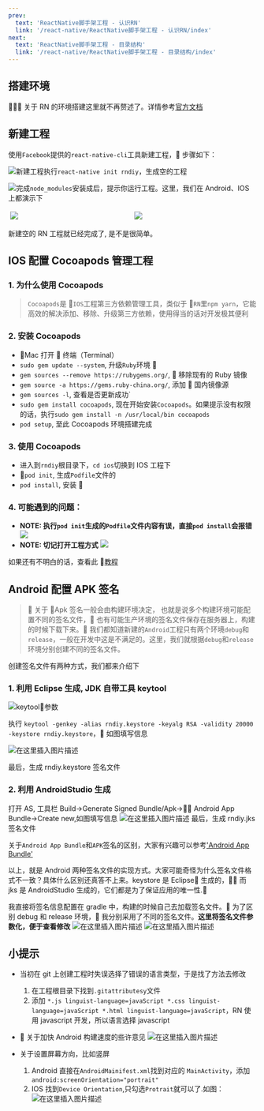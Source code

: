 ```yaml
---
prev: 
  text: 'ReactNative脚手架工程 - 认识RN'
  link: '/react-native/ReactNative脚手架工程 - 认识RN/index'
next: 
  text: 'ReactNative脚手架工程 - 目录结构'
  link: '/react-native/ReactNative脚手架工程 - 目录结构/index'
---
```

## 搭建环境

 关于 RN 的环境搭建这里就不再赘述了。详情参考[官方文档](https://reactnative.dev/docs/getting-started)

## 新建工程

使用`Facebook`提供的`react-native-cli`工具新建工程， 步骤如下：

![新建工程](93db238bd94930c2a4f9357a0b6b1a46.jpeg)执行`react-native init rndiy`，生成空的工程

![完成](11a715157fed65b75819c4081d4d5e5d.jpeg)`node_modules`安装成后，提示你运行工程。这里，我们在 Android、IOS 上都演示下

<div style="display: flex; align-items: self-end; width: 100%;">
    <img src="./4d5ad5f799018e37b156ec0f26e7bc20.jpeg" style="flex: 1; max-width: 50%; height: auto; object-fit: contain; margin: 4px;"/>
    <img src="./9aebd941d4dd2c6357f5e078d4c4df42.jpeg" style="flex: 1; max-width: 50%; height: auto; object-fit: contain; margin: 4px;"/>
</div>

新建空的 RN 工程就已经完成了, 是不是很简单。

## IOS 配置 Cocoapods 管理工程

### 1. 为什么使用 Cocoapods

> `Cocoapods`是 `IOS`工程第三方依赖管理工具，类似于 `RN`里`npm yarn`，它能高效的解决添加、移除、升级第三方依赖，使用得当的话对开发极其便利

### 2. 安装 Cocoapods

- Mac 打开  终端（Terminal）
- `sudo gem update --system`, 升级`Ruby`环境 
- `gem sources --remove https://rubygems.org/`,  移除现有的 Ruby 镜像
- `gem source -a https://gems.ruby-china.org/`, 添加  国内镜像源
- `gem sources -l`, 查看是否更新成功`
- `sudo gem install cocoapods`, 现在开始安装`Cocoapods`。如果提示没有权限的话，执行`sudo gem install -n /usr/local/bin cocoapods`
- `pod setup`, 至此 Cocoapods 环境搭建完成

### 3. 使用 Cocoapods

- 进入到`rndiy`根目录下，`cd ios`切换到 IOS 工程下
- `pod init`, 生成`Podfile`文件的
- `pod install`, 安装 

### 4. 可能遇到的问题：

- **NOTE: 执行`pod init`生成的`Podfile`文件内容有误，直接`pod install`会报错**
  ![](9e16cc65e55dbded0293939bc14810b8.png)
- **NOTE: 切记打开工程方式**
  ![](d64eaf50743cfd3162e9cd6f2d0a7a20.jpeg)

如果还有不明白的话，查看此 [教程](https://www.jianshu.com/p/0ba9edf8428d)

## Android 配置 APK 签名

>  关于 Apk 签名一般会由构建环境决定， 也就是说多个构建环境可能配置不同的签名文件， 也有可能生产环境的签名文件保存在服务器上，构建的时候下载下来。 我们都知道新建的`Android`工程只有两个环境`debug`和`release`，一般在开发中这是不满足的。这里，我们就根据`debug`和`release`环境分别创建不同的签名文件。

创建签名文件有两种方式，我们都来介绍下

### 1. 利用 Eclipse 生成, JDK 自带工具 keytool

![keytool参数](17bf99e9efb4001d92269ae165035f1d.png)

执行 `keytool -genkey -alias rndiy.keystore -keyalg RSA -validity 20000 -keystore rndiy.keystore`， 如图填写信息

![在这里插入图片描述](236084dffb619dacb3a7273384c6072a.png)

最后，生成 rndiy.keystore 签名文件

### 2. 利用 AndroidStudio 生成

打开 AS, 工具栏 Build->Generate Signed Bundle/Apk-> Android App Bundle->Create new,如图填写信息
![在这里插入图片描述](d6dc3ffee4c9d072d5d46352c5657d8c.png)
最后，生成 rndiy.jks 签名文件

关于`Android App Bundle`和`APK`签名的区别，大家有兴趣可以参考['Android App Bundle'](https://www.jianshu.com/p/3754d4e7f4e5)

以上，就是 Android 两种签名文件的实现方式。大家可能奇怪为什么签名文件格式不一致？具体什么区别还真答不上来。keystore 是 Eclipse 生成的， 而 jks 是 AndroidStudio 生成的，它们都是为了保证应用的唯一性.

我直接将签名信息配置在 gradle 中，构建的时候自己去加载签名文件。 为了区别 debug 和 release 环境， 我分别采用了不同的签名文件。**这里将签名文件参数化，便于查看修改**
![在这里插入图片描述](71b0a794680672f36a103ba4248165d6.png)
![在这里插入图片描述](d9425063a73ad8f71afae8a6e5770ae9.png)

## 小提示

- 当初在 git 上创建工程时失误选择了错误的语言类型，于是找了方法去修改

  1. 在工程根目录下找到`.gitattributesy`文件
  2. 添加 `*.js linguist-language=javaScript *.css linguist-language=javaScript *.html linguist-language=javaScript`，RN 使用 javascript 开发，所以语言选择 javascript

-  关于加快 Android 构建速度的些许意见
  ![在这里插入图片描述](0e33a786beb0e290aa348d5ab405df06.jpeg)

- 关于设置屏幕方向，比如竖屏
  1. Android 直接在`AndroidMainifest.xml`找到对应的 `MainActivity`，添加`android:screenOrientation="portrait"`
  2. IOS 找到`Device Orientation`,只勾选`Protrait`就可以了.如图：
     ![在这里插入图片描述](1cd656141d8596a38df8b8c78f78a9b1.jpeg)
